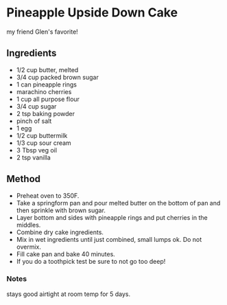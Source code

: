 # Pineapple Upside Down Cake

my friend Glen's favorite!

## Ingredients

- 1/2 cup butter, melted
- 3/4 cup packed brown sugar
- 1 can pineapple rings
- marachino cherries
- 1 cup all purpose flour
- 3/4 cup sugar
- 2 tsp baking powder
- pinch of salt
- 1 egg
- 1/2 cup buttermilk
- 1/3 cup sour cream
- 3 Tbsp veg oil
- 2 tsp vanilla

## Method

- Preheat oven to 350F.
- Take a springform pan and pour melted butter on the bottom of pan and then sprinkle with brown sugar.
- Layer bottom and sides with pineapple rings and put cherries in the middles.
- Combine dry cake ingredients.
- Mix in wet ingredients until just combined, small lumps ok. Do not overmix.
- Fill cake pan and bake 40 minutes.
- If you do a toothpick test be sure to not go too deep!

### Notes

stays good airtight at room temp for 5 days.
